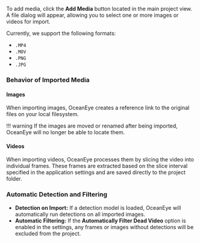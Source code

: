 To add media, click the **Add Media** button located in the main project view. A file dialog will appear, allowing you to select one or more images or videos for import.

Currently, we support the following formats:

- `.MP4`
- `.MOV`
- `.PNG`
- `.JPG`

### Behavior of Imported Media

#### Images
When importing images, OceanEye creates a reference link to the original files on your local filesystem.

!!! warning
    If the images are moved or renamed after being imported, OceanEye will no longer be able to locate them. 

#### Videos
When importing videos, OceanEye processes them by slicing the video into individual frames. These frames are extracted based on the slice interval specified in the application settings and are saved directly to the project folder.

### Automatic Detection and Filtering

- **Detection on Import:** If a detection model is loaded, OceanEye will automatically run detections on all imported images.
- **Automatic Filtering:** If the **Automatically Filter Dead Video** option is enabled in the settings, any frames or images without detections will be excluded from the project.